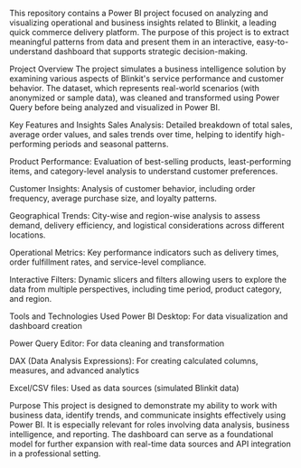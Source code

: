 This repository contains a Power BI project focused on analyzing and visualizing operational and business insights related to Blinkit, a leading quick commerce delivery platform. The purpose of this project is to extract meaningful patterns from data and present them in an interactive, easy-to-understand dashboard that supports strategic decision-making.

Project Overview
The project simulates a business intelligence solution by examining various aspects of Blinkit's service performance and customer behavior. The dataset, which represents real-world scenarios (with anonymized or sample data), was cleaned and transformed using Power Query before being analyzed and visualized in Power BI.

Key Features and Insights
Sales Analysis: Detailed breakdown of total sales, average order values, and sales trends over time, helping to identify high-performing periods and seasonal patterns.

Product Performance: Evaluation of best-selling products, least-performing items, and category-level analysis to understand customer preferences.

Customer Insights: Analysis of customer behavior, including order frequency, average purchase size, and loyalty patterns.

Geographical Trends: City-wise and region-wise analysis to assess demand, delivery efficiency, and logistical considerations across different locations.

Operational Metrics: Key performance indicators such as delivery times, order fulfillment rates, and service-level compliance.

Interactive Filters: Dynamic slicers and filters allowing users to explore the data from multiple perspectives, including time period, product category, and region.

Tools and Technologies Used
Power BI Desktop: For data visualization and dashboard creation

Power Query Editor: For data cleaning and transformation

DAX (Data Analysis Expressions): For creating calculated columns, measures, and advanced analytics

Excel/CSV files: Used as data sources (simulated Blinkit data)

Purpose
This project is designed to demonstrate my ability to work with business data, identify trends, and communicate insights effectively using Power BI. It is especially relevant for roles involving data analysis, business intelligence, and reporting. The dashboard can serve as a foundational model for further expansion with real-time data sources and API integration in a professional setting.

